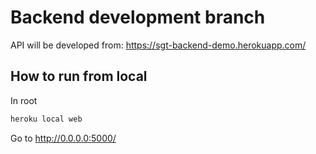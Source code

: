 # Backend development branch

API will be developed from:
https://sgt-backend-demo.herokuapp.com/

## How to run from local

In root
```bash
heroku local web
```

Go to http://0.0.0.0:5000/